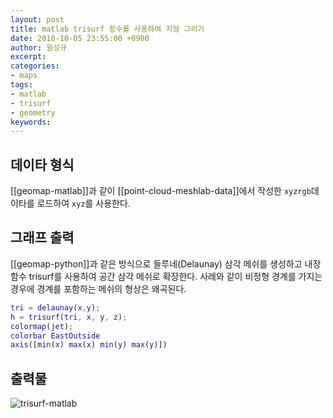 ```yaml
---
layout: post
title: matlab trisurf 함수를 사용하여 지형 그리기
date: 2018-10-05 23:55:00 +0900
author: 원성규
excerpt: 
categories:
- maps
tags:
- matlab
- trisurf
- geometry
keywords:
---
```


## 데이타 형식
[[geomap-matlab]]과 같이 [[point-cloud-meshlab-data]]에서 작성한 `xyzrgb`데이타를 로드하여 `xyz`를 사용한다.

## 그래프 출력

[[geomap-python]]과 같은 방식으로 들루네(Delaunay) 삼각 메쉬를 생성하고 내장 함수 trisurf를 사용하여 공간 삼각 메쉬로 확장한다. 사례와 같이 비정형 경계를 가지는 경우에 경계를 포함하는 메쉬의 형상은 왜곡된다.

```matlab
tri = delaunay(x,y);
h = trisurf(tri, x, y, z);
colormap(jet);
colorbar EastOutside
axis([min(x) max(x) min(y) max(y)])
```

## 출력물

![trisurf-matlab]({{site.baseurl}}/img/trisurf-matlab.png?raw=true)


